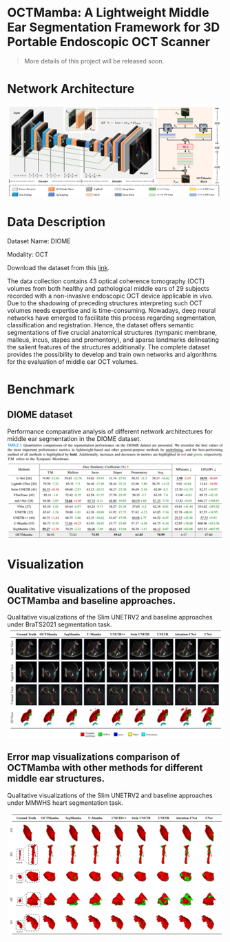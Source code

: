 # OCTMamba: A Lightweight Middle Ear Segmentation Framework for 3D Portable Endoscopic OCT Scanner

> More details of this project will be released soon.

# Network Architecture

![Overview](./figures/Overview.png)

# Data Description
Dataset Name: DIOME

Modality: OCT

Download the dataset from this [link](https://opara.zih.tu-dresden.de/xmlui/handle/123456789/6047).

The data collection contains 43 optical coherence tomography (OCT) volumes from both healthy and pathological middle ears of 29 subjects recorded with a non-invasive endoscopic OCT device applicable in vivo. Due to the shadowing of preceding structures interpreting such OCT volumes needs expertise and is time-consuming. Nowadays, deep neural networks have emerged to facilitate this process regarding segmentation, classification and registration. Hence, the dataset offers semantic segmentations of five crucial anatomical structures (tympanic membrane, malleus, incus, stapes and promontory), and sparse landmarks delineating the salient features of the structures additionally. The complete dataset provides the possibility to develop and train own networks and algorithms for the evaluation of middle ear OCT volumes.


# Benchmark
## DIOME dataset
Performance comparative analysis of different network architectures for middle ear segmentation in the DIOME dataset.
![Benchmark](./figures/Benchmark.png)

# Visualization

## Qualitative visualizations of the proposed OCTMamba and baseline approaches. 
Qualitative visualizations of the Slim UNETRV2 and baseline approaches under BraTS2021 segmentation task.
![Visualization](./figures/Visualization.png)

## Error map visualizations comparison of OCTMamba with other methods for different middle ear structures.
Qualitative visualizations of the Slim UNETRV2 and baseline approaches under MMWHS heart segmentation task.

![Visualization2](./figures/Visualization2.png)